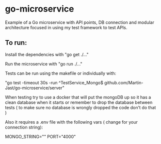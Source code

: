 # go-microservice
Example of a Go microservice with API points, DB connection and modular architecture focused in using my test framework to test APIs.


## To run:
Install the dependencies with "go get ./..."

Run the microservice with "go run ./..."

Tests can be run using the makefile or individually with:

"go test -timeout 30s -run ^TestService_Mongo$ github.com/Martin-Jast/go-microservice/server"



When testing try to use a docker that will put the mongoDB up so it has a clean database when it starts or remember to drop the database between tests ( to make sure no database is wrongly dropped the code don't do that )

Also it requires a .env file with the following vars ( change <mongo-string> for your connection string):

MONGO_STRING="<mongo-string>"
PORT="4000"

